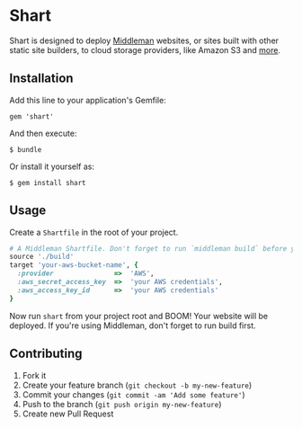 # Shart

Shart is designed to deploy [Middleman](http://middlemanapp.com/) websites, or sites built with other static site builders, to cloud storage providers, like Amazon S3 and [more](http://fog.io/0.8.1/storage/).

## Installation

Add this line to your application's Gemfile:

    gem 'shart'

And then execute:

    $ bundle

Or install it yourself as:

    $ gem install shart

## Usage

Create a `Shartfile` in the root of your project.

```ruby
# A Middleman Shartfile. Don't forget to run `middleman build` before you `shart`!
source './build'
target 'your-aws-bucket-name', {
  :provider               =>  'AWS',
  :aws_secret_access_key  =>  'your AWS credentials',
  :aws_access_key_id      =>  'your AWS credentials'
}
```

Now run `shart` from your project root and BOOM! Your website will be deployed. If you're using Middleman, don't forget to run build first.

## Contributing

1. Fork it
2. Create your feature branch (`git checkout -b my-new-feature`)
3. Commit your changes (`git commit -am 'Add some feature'`)
4. Push to the branch (`git push origin my-new-feature`)
5. Create new Pull Request
